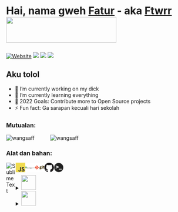 # Hai, nama gweh [Fatur][whatsapp] - aka [Ftwrr][website] <img src="https://c.tenor.com/pvFJwncehzIAAAAM/hello-there-private-from-penguins-of-madagascar.gif" width="300" height="70" />

[![Website](https://img.shields.io/website?label=Ftwrr&style=for-the-badge&url=https://github.com/Ftwrr&logo=onlyfans)](https://github.com/Ftwrr)
<img src="https://github.githubassets.com/images/mona-whisper.gif" />
<img src="https://static.wikia.nocookie.net/ab108fb9-54e3-42a3-99dc-1f0c09fc4524" /> 
<img src="https://camo.githubusercontent.com/ece04e9e6d8e7370a88024f41d544915e01ce71b5457326c08349cc282ccf2d4/68747470733a2f2f6d65646961332e67697068792e636f6d2f6d656469612f6c6e377a32655772696951416c6c6656636e2f323030772e77656270" /> 

## Aku tolol

- 🔭 I’m currently working on my dick
- 🌱 I’m currently learning everything
- 🥅 2022 Goals: Contribute more to Open Source projects
- ⚡ Fun fact: Ga sarapan kecuali hari sekolah

### Mutualan:

[<img align="left" alt="wangsaff" width="120px" src="https://img.shields.io/badge/wangsaff-25D366?style=for-the-badge&logo=whatsapp&logoColor=white" />][whatsapp]
[<img align="left" alt="wangsaff" width="120px" src="https://img.shields.io/badge/discrott-36393f?style=for-the-badge&logo=discord&logoColor=white" />][discord]


<br />

### Alat dan bahan:

[<img align="left" alt="Sublime Text" width="26px" src="https://www.sublimehq.com/images/sublime_text.png" />][sublimetext]
[<img align="left" alt="JavaScript" width="26px" src="https://raw.githubusercontent.com/github/explore/80688e429a7d4ef2fca1e82350fe8e3517d3494d/topics/javascript/javascript.png" />][javascript]
[<img align="left" alt="MongoDB" width="26px" src="https://raw.githubusercontent.com/github/explore/80688e429a7d4ef2fca1e82350fe8e3517d3494d/topics/mongodb/mongodb.png" />][mongodb]
[<img align="left" alt="Git" width="26px" src="https://raw.githubusercontent.com/github/explore/80688e429a7d4ef2fca1e82350fe8e3517d3494d/topics/git/git.png" />][git]
[<img align="left" alt="GitHub" width="26px" src="https://raw.githubusercontent.com/github/explore/78df643247d429f6cc873026c0622819ad797942/topics/github/github.png" />][github]
[<img align="left" alt="Terminal" width="26px" src="https://raw.githubusercontent.com/github/explore/80688e429a7d4ef2fca1e82350fe8e3517d3494d/topics/terminal/terminal.png" />][terminal]

<br />
<br />


<details>

  <summary><img align="" src="https://wakatime.com/static/img/wakatime.svg" width="40" height="40" /></summary><br/>



<!--START_SECTION:waka-->
![Profile Views](http://img.shields.io/badge/Profile%20Views-154-blue)

**🐱 My GitHub Data** 

> 🏆 329 Contributions in the Year 2021
 > 
> 📦 62.5 kB Used in GitHub's Storage 
 > 
> 🚫 Not Opted to Hire
 > 
> 📜 13 Public Repositories 
 > 
> 🔑 5 Private Repositories  
 > 
**I'm a Night 🦉** 

```text
🌞 Morning    73 commits     ███░░░░░░░░░░░░░░░░░░░░░░   14.72% 
🌆 Daytime    88 commits     ████░░░░░░░░░░░░░░░░░░░░░   17.74% 
🌃 Evening    192 commits    █████████░░░░░░░░░░░░░░░░   38.71% 
🌙 Night      143 commits    ███████░░░░░░░░░░░░░░░░░░   28.83%

```
📅 **I'm Most Productive on Thursday** 

```text
Monday       55 commits     ██░░░░░░░░░░░░░░░░░░░░░░░   11.09% 
Tuesday      39 commits     ██░░░░░░░░░░░░░░░░░░░░░░░   7.86% 
Wednesday    106 commits    █████░░░░░░░░░░░░░░░░░░░░   21.37% 
Thursday     165 commits    ████████░░░░░░░░░░░░░░░░░   33.27% 
Friday       65 commits     ███░░░░░░░░░░░░░░░░░░░░░░   13.1% 
Saturday     31 commits     █░░░░░░░░░░░░░░░░░░░░░░░░   6.25% 
Sunday       35 commits     █░░░░░░░░░░░░░░░░░░░░░░░░   7.06%

```


📊 **This Week I Spent My Time On** 

```text
⌚︎ Time Zone: America/Los_Angeles

💬 Programming Languages: 
JavaScript               5 hrs 43 mins       █████████████████████░░░░   84.32% 
JSON                     28 mins             █░░░░░░░░░░░░░░░░░░░░░░░░   7.06% 
Markdown                 23 mins             █░░░░░░░░░░░░░░░░░░░░░░░░   5.81% 
Sublime Text Config      11 mins             ░░░░░░░░░░░░░░░░░░░░░░░░░   2.8% 
Bash                     0 secs              ░░░░░░░░░░░░░░░░░░░░░░░░░   0.0%

🔥 Editors: 
Sublime Text             6 hrs 47 mins       █████████████████████████   100.0%

🐱‍💻 Projects: 
wabotre                  4 hrs 56 mins       ██████████████████░░░░░░░   72.75% 
github                   1 hr 10 mins        ████░░░░░░░░░░░░░░░░░░░░░   17.16% 
ftwrr                    23 mins             █░░░░░░░░░░░░░░░░░░░░░░░░   5.81% 
Unknown Project          17 mins             █░░░░░░░░░░░░░░░░░░░░░░░░   4.27%

💻 Operating System: 
Windows                  6 hrs 47 mins       █████████████████████████   100.0%

```

**I Mostly Code in JavaScript** 

```text
JavaScript               7 repos             █████████████████████████   100.0%

```


**Timeline**

![Chart not found](https://raw.githubusercontent.com/Ftwrr/Ftwrr/main/charts/bar_graph.png) 


 Last Updated on 06/11/2021
<!--END_SECTION:waka-->

**Recent activity**
<!--START_SECTION:activity-->
1. 🗣 Commented on [#897](https://github.com/Nurutomo/wabot-aq/issues/897) in [Nurutomo/wabot-aq](https://github.com/Nurutomo/wabot-aq)
2. 🗣 Commented on [#19](https://github.com/AlenSaito1/wa-sticker-formatter/issues/19) in [AlenSaito1/wa-sticker-formatter](https://github.com/AlenSaito1/wa-sticker-formatter)
3. 💪 Opened PR [#894](https://github.com/Nurutomo/wabot-aq/pull/894) in [Nurutomo/wabot-aq](https://github.com/Nurutomo/wabot-aq)
4. 🗣 Commented on [#892](https://github.com/Nurutomo/wabot-aq/issues/892) in [Nurutomo/wabot-aq](https://github.com/Nurutomo/wabot-aq)
5. 🗣 Commented on [#892](https://github.com/Nurutomo/wabot-aq/issues/892) in [Nurutomo/wabot-aq](https://github.com/Nurutomo/wabot-aq)
<!--END_SECTION:activity-->

</details>

<details>
  <summary><img align="" src="https://user-images.githubusercontent.com/6661165/91657958-61b4fd00-eb00-11ea-9def-dc7ef5367e34.png" width="40" height="40" /></summary><br/>

  <img align="left" src="https://github-profile-trophy.vercel.app/?username=ftwrr" />

</details>

[website]: https://github.com/Ftwrr
[discord]: https://discord.gg/dy7qVmjXbu
[whatsapp]: https://wa.me/62823944158720
[sublimetext]: https://www.sublimetext.com/
[javascript]: https://www.javascript.com/
[mongodb]: https://www.mongodb.com/
[git]: https://git-scm.com/
[github]: https://github.com/
[terminal]: https://docs.microsoft.com/en-us/windows/terminal/
